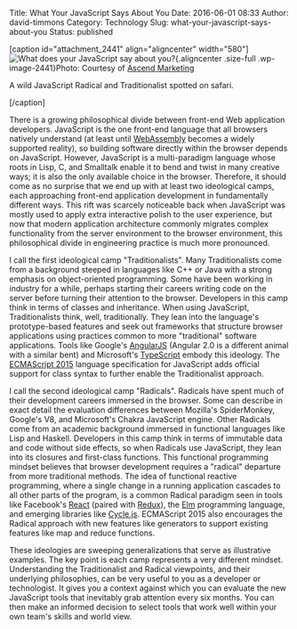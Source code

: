 Title: What Your JavaScript Says About You
Date: 2016-06-01 08:33
Author: david-timmons
Category: Technology
Slug: what-your-javascript-says-about-you
Status: published

\[caption id="attachment\_2441" align="aligncenter" width="580"\]![What
does your JavaScript say about
you?](http://david.timmons.io/wp-content/uploads/2016/07/javascript-and-you.jpg){.aligncenter
.size-full .wp-image-2441}Photo: Courtesy of [Ascend
Marketing](http://thinking.ascend.marketing/what-does-your-javascript-say-about-you "View this post on the Ascend Marketing blog.")

A wild JavaScript Radical and Traditionalist spotted on safari.

\[/caption\]

There is a growing philosophical divide between front-end Web
application developers. JavaScript is the one front-end language that
all browsers natively understand (at least until
[WebAssembly](https://webassembly.github.io/) becomes a widely supported
reality), so building software directly within the browser depends on
JavaScript. However, JavaScript is a multi-paradigm language whose roots
in Lisp, C, and Smalltalk enable it to bend and twist in many creative
ways; it is also the only available choice in the browser. Therefore, it
should come as no surprise that we end up with at least two ideological
camps, each approaching front-end application development in
fundamentally different ways. This rift was scarcely noticeable back
when JavaScript was mostly used to apply extra interactive polish to the
user experience, but now that modern application architecture commonly
migrates complex functionality from the server environment to the
browser environment, this philosophical divide in engineering practice
is much more pronounced.

I call the first ideological camp "Traditionalists". Many
Traditionalists come from a background steeped in languages like C++ or
Java with a strong emphasis on object-oriented programming. Some have
been working in industry for a while, perhaps starting their careers
writing code on the server before turning their attention to the
browser. Developers in this camp think in terms of classes and
inheritance. When using JavaScript, Traditionalists think, well,
traditionally. They lean into the language's prototype-based features
and seek out frameworks that structure browser applications using
practices common to more "traditional" software applications. Tools like
Google's [AngularJS](https://www.angularjs.org/) (Angular 2.0 is a
different animal with a similar bent) and Microsoft's
[TypeScript](http://www.typescriptlang.org/) embody this ideology. The
[ECMAScript
2015](http://www.ecma-international.org/ecma-262/6.0/index.html)
language specification for JavaScript adds official support for class
syntax to further enable the Traditionalist approach.

I call the second ideological camp "Radicals". Radicals have spent much
of their development careers immersed in the browser. Some can describe
in exact detail the evaluation differences between Mozilla's
SpiderMonkey, Google's V8, and Microsoft's Chakra JavaScript engine.
Other Radicals come from an academic background immersed in functional
languages like Lisp and Haskell. Developers in this camp think in terms
of immutable data and code without side effects, so when Radicals use
JavaScript, they lean into its closures and first-class functions. This
functional programming mindset believes that browser development
requires a "radical" departure from more traditional methods. The idea
of functional reactive programming, where a single change in a running
application cascades to all other parts of the program, is a common
Radical paradigm seen in tools like Facebook's
[React](https://facebook.github.io/react/) (paired with
[Redux](http://redux.js.org/)), the [Elm](http://elm-lang.org/)
programming language, and emerging libraries like
[Cycle.js](http://cycle.js.org/). ECMAScript 2015 also encourages the
Radical approach with new features like generators to support existing
features like map and reduce functions.

These ideologies are sweeping generalizations that serve as illustrative
examples. The key point is each camp represents a very different
mindset. Understanding the Traditionalist and Radical viewpoints, and
their underlying philosophies, can be very useful to you as a developer
or technologist. It gives you a context against which you can evaluate
the new JavaScript tools that inevitably grab attention every six
months. You can then make an informed decision to select tools that work
well within your own team's skills and world view.
